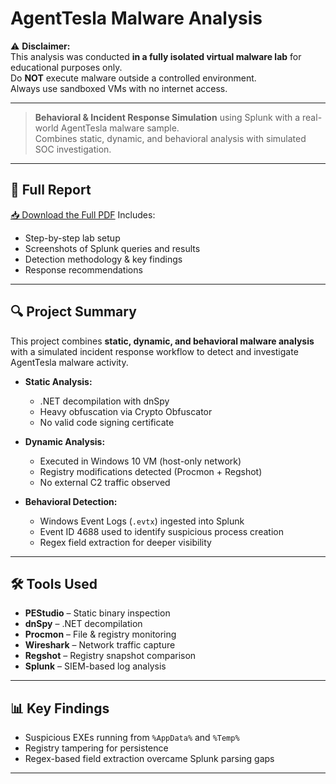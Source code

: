 # AgentTesla Malware Analysis

⚠ **Disclaimer:**  
This analysis was conducted **in a fully isolated virtual malware lab** for educational purposes only.  
Do **NOT** execute malware outside a controlled environment.  
Always use sandboxed VMs with no internet access.

---

> **Behavioral & Incident Response Simulation** using Splunk with a real-world AgentTesla malware sample.  
> Combines static, dynamic, and behavioral analysis with simulated SOC investigation.

---

## 📄 Full Report  
[📥 Download the Full PDF](https://github.com/YourUsername/YourRepoName/raw/main/Malware-Analysis/AgentTesla-Analysis/Incident_Response_Simulation_with_Splunk.pdf)
Includes:
- Step-by-step lab setup
- Screenshots of Splunk queries and results
- Detection methodology & key findings
- Response recommendations

---

## 🔍 Project Summary
This project combines **static, dynamic, and behavioral malware analysis** with a simulated incident response workflow to detect and investigate AgentTesla malware activity.

- **Static Analysis:**  
  - .NET decompilation with dnSpy  
  - Heavy obfuscation via Crypto Obfuscator  
  - No valid code signing certificate  

- **Dynamic Analysis:**  
  - Executed in Windows 10 VM (host-only network)  
  - Registry modifications detected (Procmon + Regshot)  
  - No external C2 traffic observed  

- **Behavioral Detection:**  
  - Windows Event Logs (`.evtx`) ingested into Splunk  
  - Event ID 4688 used to identify suspicious process creation  
  - Regex field extraction for deeper visibility

---

## 🛠 Tools Used
- **PEStudio** – Static binary inspection  
- **dnSpy** – .NET decompilation  
- **Procmon** – File & registry monitoring  
- **Wireshark** – Network traffic capture  
- **Regshot** – Registry snapshot comparison  
- **Splunk** – SIEM-based log analysis

---

## 📊 Key Findings
- Suspicious EXEs running from `%AppData%` and `%Temp%`  
- Registry tampering for persistence  
- Regex-based field extraction overcame Splunk parsing gaps

---
